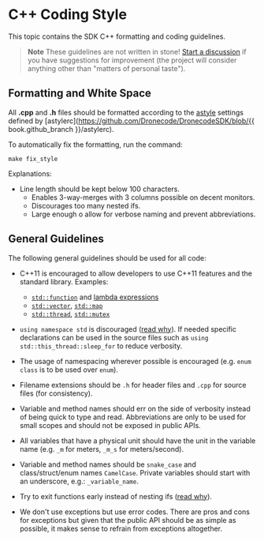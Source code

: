 # C++ Coding Style

This topic contains the SDK C++ formatting and coding guidelines.

> **Note** These guidelines are not written in stone! 
  [Start a discussion](../README.md#getting-help) if you have suggestions for improvement (the project will consider anything other than "matters of personal taste"). 

## Formatting and White Space

All **.cpp** and **.h** files should be formatted according to the [astyle](http://astyle.sourceforge.net/) settings defined by [astylerc](https://github.com/Dronecode/DronecodeSDK/blob/{{ book.github_branch }}/astylerc).

To automatically fix the formatting, run the command:

```
make fix_style
```

Explanations:

- Line length should be kept below 100 characters.
  - Enables 3-way-merges with 3 columns possible on decent monitors. 
  - Discourages too many nested ifs. 
  - Large enough o allow for verbose naming and prevent abbreviations.


## General Guidelines

The following general guidelines should be used for all code:

- C++11 is encouraged to allow developers to use C++11 features and the standard library. 
  Examples:
  - [`std::function`](http://en.cppreference.com/w/cpp/utility/functional/function) and [lambda expressions](http://en.cppreference.com/w/cpp/language/lambda)
  - [`std::vector`](http://en.cppreference.com/w/cpp/container/vector), [`std::map`](http://www.cplusplus.com/reference/map/map/)
  - [`std::thread`](http://www.cplusplus.com/reference/thread/thread/), [`std::mutex`](http://en.cppreference.com/w/cpp/thread/mutex)

- `using namespace std` is discouraged ([read why](https://stackoverflow.com/questions/1452721/why-is-using-namespace-std-considered-bad-practice)). 
  If needed specific declarations can be used in the source files such as `using std::this_thread::sleep_for` to reduce verbosity.
- The usage of namespacing wherever possible is encouraged (e.g. `enum class` is to be used over `enum`).
- Filename extensions should be `.h` for header files and `.cpp` for source files (for consistency).
- Variable and method names should err on the side of verbosity instead of being quick to type and read. Abbreviations are only to be used for small scopes and should not be exposed in public APIs.
- All variables that have a physical unit should have the unit in the variable name (e.g. `_m` for meters, `_m_s` for meters/second).
- Variable and method names should be `snake_case` and class/struct/enum names `CamelCase`. Private variables should start with an underscore, e.g.: `_variable_name`.
- Try to exit functions early instead of nesting ifs ([read why](https://softwareengineering.stackexchange.com/questions/18454/should-i-return-from-a-function-early-or-use-an-if-statement)).
- We don't use exceptions but use error codes. There are pros and cons for exceptions but given that the public API should be as simple as possible, it makes sense to refrain from exceptions altogether.
